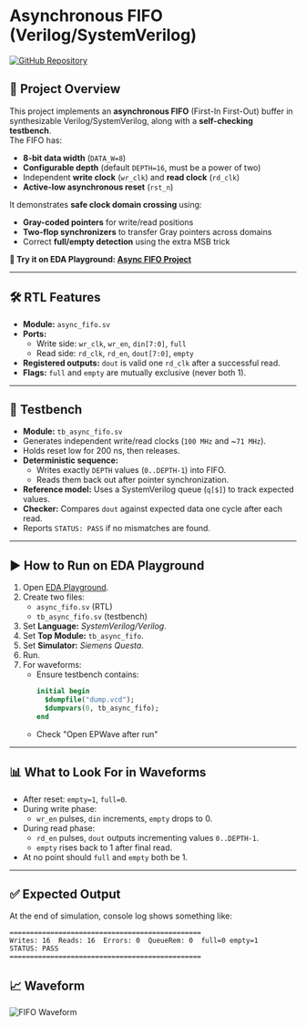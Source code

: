 # Asynchronous FIFO (Verilog/SystemVerilog)

[![GitHub Repository](https://img.shields.io/badge/GitHub-Async__FIFO-blue?style=flat&logo=github)](https://github.com/woongchantonylee/Async_FIFO)

## 📌 Project Overview
This project implements an **asynchronous FIFO** (First-In First-Out) buffer in synthesizable Verilog/SystemVerilog, along with a **self-checking testbench**.  
The FIFO has:
- **8-bit data width** (`DATA_W=8`)  
- **Configurable depth** (default `DEPTH=16`, must be a power of two)  
- Independent **write clock** (`wr_clk`) and **read clock** (`rd_clk`)  
- **Active-low asynchronous reset** (`rst_n`)  

It demonstrates **safe clock domain crossing** using:
- **Gray-coded pointers** for write/read positions  
- **Two-flop synchronizers** to transfer Gray pointers across domains  
- Correct **full/empty detection** using the extra MSB trick  

**🔗 Try it on EDA Playground: [Async FIFO Project](https://www.edaplayground.com/x/ZjCW/)**

---

## 🛠️ RTL Features
- **Module:** `async_fifo.sv`  
- **Ports:**  
  - Write side: `wr_clk`, `wr_en`, `din[7:0]`, `full`  
  - Read side:  `rd_clk`, `rd_en`, `dout[7:0]`, `empty`  
- **Registered outputs:** `dout` is valid one `rd_clk` after a successful read.  
- **Flags:** `full` and `empty` are mutually exclusive (never both 1).  

---

## 🧪 Testbench
- **Module:** `tb_async_fifo.sv`  
- Generates independent write/read clocks (`100 MHz` and ~`71 MHz`).  
- Holds reset low for 200 ns, then releases.  
- **Deterministic sequence:**  
  - Writes exactly `DEPTH` values (`0..DEPTH-1`) into FIFO.  
  - Reads them back out after pointer synchronization.  
- **Reference model:** Uses a SystemVerilog queue (`q[$]`) to track expected values.  
- **Checker:** Compares `dout` against expected data one cycle after each read.  
- Reports `STATUS: PASS` if no mismatches are found.  

---

## ▶️ How to Run on EDA Playground
1. Open [EDA Playground](https://edaplayground.com).  
2. Create two files:  
   - `async_fifo.sv` (RTL)  
   - `tb_async_fifo.sv` (testbench)  
3. Set **Language:** *SystemVerilog/Verilog*.  
4. Set **Top Module:** `tb_async_fifo`.  
5. Set **Simulator:** *Siemens Questa*.  
6. Run.  
7. For waveforms:  
   - Ensure testbench contains:
     ```systemverilog
     initial begin
       $dumpfile("dump.vcd");
       $dumpvars(0, tb_async_fifo);
     end
     ```  
   - Check "Open EPWave after run"

---

## 📊 What to Look For in Waveforms
- After reset: `empty=1`, `full=0`.  
- During write phase:  
  - `wr_en` pulses, `din` increments, `empty` drops to 0.  
- During read phase:  
  - `rd_en` pulses, `dout` outputs incrementing values `0..DEPTH-1`.  
  - `empty` rises back to 1 after final read.  
- At no point should `full` and `empty` both be 1.  

---

## ✅ Expected Output
At the end of simulation, console log shows something like:

```
===============================================
Writes: 16  Reads: 16  Errors: 0  QueueRem: 0  full=0 empty=1
STATUS: PASS
===============================================
```

## 📈 Waveform
![FIFO Waveform](./docs/fifo_wave.png)